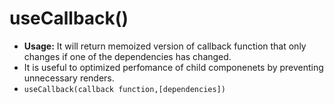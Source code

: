 # **useCallback()**
- **Usage:** It will return memoized version of callback function that only changes if one of the dependencies has changed.
- It is useful to optimized perfomance of child componenets by preventing unnecessary renders.
- `useCallback(callback function,[dependencies])`